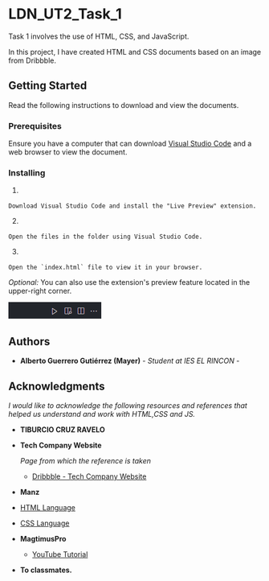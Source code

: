 # LDN_UT2_Task_1

Task 1 involves the use of HTML, CSS, and JavaScript.

In this project, I have created HTML and CSS documents based on an image from Dribbble.


## Getting Started

Read the following instructions to download and view the documents.

### Prerequisites

Ensure you have a computer that can download [Visual Studio Code](https://code.visualstudio.com/) and a web browser to view the document.

### Installing



1.  

    Download Visual Studio Code and install the "Live Preview" extension.

2.  

    Open the files in the folder using Visual Studio Code.

3.  
  
    Open the `index.html` file to view it in your browser.

*Optional:* You can also use the extension's preview feature located in the upper-right corner.

![Guide_Image](/img/image-2.png)

## Authors
  - **Alberto Guerrero Gutiérrez (Mayer)** - *Student at IES EL RINCON* -

## Acknowledgments

  *I would like to acknowledge the following resources and references that helped us understand and work with HTML,CSS and JS.*
  
- **TIBURCIO CRUZ RAVELO**

- **Tech Company Website** 

    *Page from which the reference is taken*

  - [Dribbble - Tech Company Website](https://dribbble.com/shots/20134794-Tech-Company-Website)

 - **Manz**
  - [HTML Language](https://lenguajehtml.com/)
  - [CSS Language](https://lenguajecss.com/)
- **MagtimusPro**
  - [YouTube Tutorial](https://www.youtube.com/watch?v=x99urG4tzCc&list=LL&index=8)

-  **To classmates.**